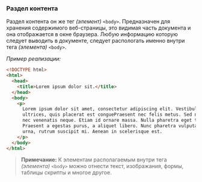 ### Раздел контента

Раздел контента он же тег _(элемент)_ `<body>`. Предназначен для хранения содержимого веб-страницы, это видимая часть документа и она отображается в окне браузера. Любую информацию которую следует выводить в документе, следует распологать именно внутри тега _(элемента)_ `<body>`.

_Пример реализации:_
```html
<!DOCTYPE html>
<html>
  <head>
    <title>Lorem ipsum dolor sit.</title>
  </head>
  <body>
    <p>
      Lorem ipsum dolor sit amet, consectetur adipiscing elit. Vestibulum ultrices enim in felis
      ultrices, quis placerat est conguePraesent nec felis metus. Sed nec fermentum mauris, 
      nec venenatis neque. Etiam id ornare massa. Nulla pharetra eget tellus at mattis.
      Praesent a egestas purus, a aliquet libero. Nunc pharetra vulputate elementum. Vestibulum at tempor
      urna, rutrum suscipit mi. Aenean in scelerisque est.
    </p>
  </body>
</html>
```

> **Примечание:** К элементам располагаемым внутри тега _(элемента)_ `<body>` можно отнести текст, изображания, формы, таблицы скрипты и многое другое.
